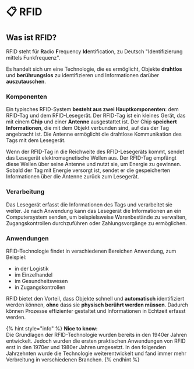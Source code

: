 # 📋 RFID

## Was ist RFID?

RFID steht für **R**adio **F**requency **Id**entification, zu Deutsch "Identifizierung mittels Funkfrequenz".&#x20;

Es handelt sich um eine Technologie, die es ermöglicht, Objekte **drahtlos** und **berührungslos** zu identifizieren und Informationen darüber **auszutauschen**.

### Komponenten

Ein typisches RFID-System **besteht aus zwei Hauptkomponenten**: dem RFID-Tag und dem RFID-Lesegerät. Der RFID-Tag ist ein kleines Gerät, das mit einem **Chip** und einer **Antenne** ausgestattet ist. Der Chip **speichert Informationen**, die mit dem Objekt verbunden sind, auf das der Tag angebracht ist. Die Antenne ermöglicht die drahtlose Kommunikation des Tags mit dem Lesegerät.

Wenn der RFID-Tag in die Reichweite des RFID-Lesegeräts kommt, sendet das Lesegerät elektromagnetische Wellen aus. Der RFID-Tag empfängt diese Wellen über seine Antenne und nutzt sie, um Energie zu gewinnen. Sobald der Tag mit Energie versorgt ist, sendet er die gespeicherten Informationen über die Antenne zurück zum Lesegerät.

### Verarbeitung

Das Lesegerät erfasst die Informationen des Tags und verarbeitet sie weiter. Je nach Anwendung kann das Lesegerät die Informationen an ein Computersystem senden, um beispielsweise Warenbestände zu verwalten, Zugangskontrollen durchzuführen oder Zahlungsvorgänge zu ermöglichen.

### Anwendungen

RFID-Technologie findet in verschiedenen Bereichen Anwendung, zum Beispiel:

* in der Logistik
* im Einzelhandel
* im Gesundheitswesen
* in Zugangskontrollen

RFID bietet den Vorteil, dass Objekte schnell und **automatisch** identifiziert werden können, **ohne** dass sie **physisch berührt werden müssen**. Dadurch können Prozesse effizienter gestaltet und Informationen in Echtzeit erfasst werden.

{% hint style="info" %}
**Nice to know:**\
Die Grundlagen der RFID-Technologie wurden bereits in den 1940er Jahren entwickelt. Jedoch wurden die ersten praktischen Anwendungen von RFID erst in den 1970er und 1980er Jahren umgesetzt. In den folgenden Jahrzehnten wurde die Technologie weiterentwickelt und fand immer mehr Verbreitung in verschiedenen Branchen.
{% endhint %}
